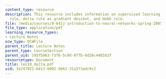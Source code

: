 ```yaml
---
content_type: resource
description: This resource includes information on supervised learning problem, delta
  rule, delta rule as gradient descent, and Hebb rule.
file: /media/courses/9-641j-introduction-to-neural-networks-spring-2005/3a747021641360929b6131a373adc9c2_lec19_delta.pdf
file_type: application/pdf
learning_resource_types:
- Lecture Notes
ocw_type: OCWFile
parent_title: Lecture Notes
parent_type: CourseSection
parent_uid: 195f5963-f3f6-5c0d-977b-8d26c4481637
resourcetype: Document
title: lec19_delta.pdf
uid: 3a747021-6413-6092-9b61-31a373adc9c2
---
```

